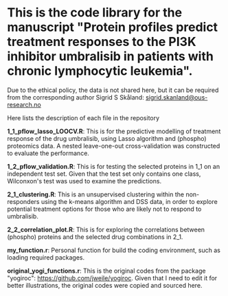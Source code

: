 # This is the code library for the manuscript "Protein profiles predict treatment responses to the PI3K inhibitor umbralisib in patients with chronic lymphocytic leukemia".

Due to the ethical policy, the data is not shared here, but it can be required from the corresponding author Sigrid S Skåland: sigrid.skanland@ous-research.no

Here lists the description of each file in the repository

**1_1_pflow_lasso_LOOCV.R**: 
This is for the predictive modelling of treatment response of the drug umbralisib, using Lasso algorithm and (phospho) proteomics data. A nested leave-one-out cross-validation was constructed to evaluate the performance.

**1_2_pflow_validation.R**: 
This is for testing the selected proteins in 1_1 on an independent test set. Given that the test set only contains one class, Wilconxon's test was used to examine the predictions.

**2_1_clustering.R**: 
This is an unsupervised clustering within the non-responders using the k-means algorithm and DSS data, in order to explore potential treatment options for those who are likely not to respond to umbralisib.

**2_2_correlation_plot.R**: 
This is for exploring the correlations between (phospho) proteins and the selected drug combinations in 2_1.

**my_function.r**: 
Personal function for build the coding environment, such as loading required packages.

**original_yogi_functions.r**: 
This is the original codes from the package "yogiroc": https://github.com/jweile/yogiroc. Given that I need to edit it for better illustrations, the original codes were copied and sourced here.
